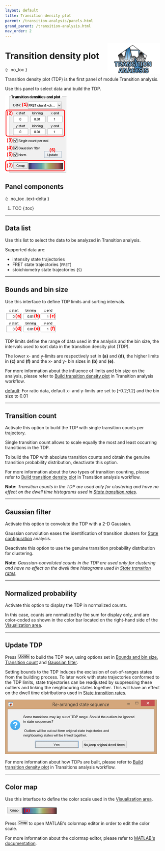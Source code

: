 ```yaml
---
layout: default
title: Transition density plot
parent: /transition-analysis/panels.html
grand_parent: /transition-analysis.html
nav_order: 2
---
```


<img src="../../assets/images/logos/logo-transition-analysis_400px.png" width="170" style="float:right; margin-left: 15px;"/>

# Transition density plot
{: .no_toc }

Transition density plot (TDP) is the first panel of module Transition analysis.

Use this panel to select data and build the TDP.

<a class="plain" href="../../assets/images/gui/TA-panel-transition-density-plot.png"><img src="../../assets/images/gui/TA-panel-transition-density-plot.png" style="max-width:200px;"></a>

## Panel components
{: .no_toc .text-delta }

1. TOC
{:toc}


---

## Data list

Use this list to select the data to be analyzed in Transition analysis.

Supported data are:

* intensity state trajectories 
* FRET state trajectories (`FRET`)
* stoichiometry state trajectories (`S`)


---

## Bounds and bin size

Use this interface to define TDP limits and sorting intervals.

<img src="../../assets/images/gui/TA-panel-transition-density-plot-axis.png" style="max-width:168px;">

TDP limits define the range of data used in the analysis and the bin size, the intervals used to sort data in the transition density plot (TDP).

The lower x- and y-limits are respectively set in **(a)** and **(d)**, the higher limits in **(c)** and **(f)** and the x- and y- bin sizes in **(b)** and **(e)**.

For more information about the influence of limits and bin size on the analysis, please refer to 
[Build transition density plot](../workflow.html#build-transition-density-plot) in Transition analysis workflow.

<u>default</u>: For ratio data, default x- and y-limits are set to [-0.2;1.2] and the bin size to 0.01


---

## Transition count

Activate this option to build the TDP with single transition counts per trajectory.

Single transition count allows to scale equally the most and least occurring transitions in the TDP.

To build the TDP with absolute transition counts and obtain the genuine transition probability distribution, deactivate this option.

For more information about the two types of transition counting, please refer to 
[Build transition density plot](../workflow.html#build-transition-density-plot) in Transition analysis workflow.

**Note:** *Transition counts in the TDP are used only for clustering and have no effect on the dwell time histograms used in 
[State transition rates](panel-state-transition-rates.html).*


---

## Gaussian filter

Activate this option to convolute the TDP with a 2-D Gaussian.

Gaussian convolution eases the identification of transition clusters for 
[State configuration](panel-state-configuration.html) analysis.

Deactivate this option to use the genuine transition probability distribution for clustering.

**Note:** *Gaussian-convoluted counts in the TDP are used only for clustering and have no effect on the dwell time histograms used in 
[State transition rates](panel-state-transition-rates.html).*


---

## Normalized probability

Activate this option to display the TDP in normalized counts.

In this case, counts are normalized by the sum for display only, and are color-coded as shown in the color bar located on the right-hand side of the 
[Visualization area](panel-state-configuration.html#visualization-area).


---

## Update TDP

Press 
![Update](../../assets/images/gui/TA-but-update.png "Update") to build the TDP new, using options set in 
[Bounds and bin size](#bounds-and-bin-size), 
[Transition count](#transition-count) and 
[Gaussian filter](#gaussian-filter).

Setting bounds to the TDP induces the exclusion of out-of-ranges states from the building process. 
To later work with state trajectories conformed to the TDP limits, state trajectories can be readjusted by suppressing these outliers and linking the neighbouring states together.
This will have an effect on the dwell time distributions used in 
[State transition rates](panel-state-transition-rates.html).

<img src="../../assets/images/gui/TA-panel-transition-density-plot-rearrange.png" style="max-width:494px;">

For more information about how TDPs are built, please refer to 
[Build transition density plot](../workflow.html#build-transition-density-plot) in Transitions analysis workflow.


---

## Color map

Use this interface to define the color scale used in the 
[Visualization area](panel-state-configuration.html#visualization-area).

<img src="../../assets/images/gui/TA-panel-transition-density-plot-colormap.png" style="max-width:172px;">

Press 
![Cmap](../../assets/images/gui/TA-but-cmap.png "Cmap") to open MATLAB's colormap editor in order to edit the color scale. 

For more information about the colormap editor, please refer to 
[MATLAB's documentation](https://www.mathworks.com/help/matlab/ref/colormapeditor.html).
